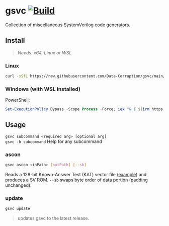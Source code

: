 # gsvc [![Build](https://github.com/Data-Corruption/gsvc/actions/workflows/build.yml/badge.svg)](https://github.com/Data-Corruption/gsvc/actions/workflows/build.yml)

Collection of miscellaneous SystemVerilog code generators.

## Install

> _Needs: x64, Linux or WSL_

### Linux

```sh
curl -sSfL https://raw.githubusercontent.com/Data-Corruption/gsvc/main/scripts/install.sh | bash
```

### Windows (with WSL installed)

PowerShell:
```powershell
Set-ExecutionPolicy Bypass -Scope Process -Force; iex "& { $(irm https://raw.githubusercontent.com/Data-Corruption/gsvc/main/scripts/install.ps1) }"
```

## Usage

`gsvc subcommand <required arg> [optional arg]`  
`gsvc -h subcommand` Help for any subcommand

### ascon

```sh
gsvc ascon <inPath> [outPath] [--sb]
```

Reads a 128-bit Known-Answer Test (KAT) vector file ([example](https://github.com/ascon/ascon-c/blob/main/crypto_aead/asconaead128/LWC_AEAD_KAT_128_128.txt)) and produces a SV ROM.
`--sb` swaps byte order of data portion (padding unchanged).

### update

```sh
gsvc update
```
> updates gsvc to the latest release.
